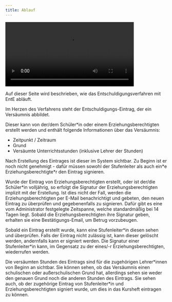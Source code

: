 ```yaml
---
title: Ablauf
---
```


<video width="400" controls>
  <source
    src="https://glcdn.rawgit.org/skn0tt/EntE/master/assets/video/Einleitung%20EntE.mp4"
    type="video/mp4"
  >
  Your browser does not support HTML5 video.
</video>

Auf dieser Seite wird beschrieben, wie das Entschuldigungsverfahren mit EntE abläuft.

Im Herzen des Verfahrens steht der Entschuldigungs-Eintrag, der ein Versäumnis abbildet.

Dieser kann von der/dem Schüler\*in oder einem Erziehungsberechtigten erstellt werden und enthält folgende Informationen über das Versäumnis:

- Zeitpunkt / Zeitraum
- Grund
- Versäumte Unterrichtsstunden (inklusive Lehrer der Stunden)

Nach Erstellung des Eintrages ist dieser im System sichtbar.
Zu Beginn ist er noch nicht genehmigt - dafür müssen sowohl der Stufenleiter als auch ein\*e Erziehungsberechtigte\*r den Eintrag signieren.

Wurde der Eintrag von Erziehungsberechtigten erstellt, oder ist der/die Schüler\*in volljährig, so erfolgt die Signatur der Erziehungsberechtigten implizit mit der Erstellung.
Ist dies nicht der Fall, werden die Erziehungsberechtigten per E-Mail benachrichtigt und gebeten, den neuen Eintrag zu überprüfen und gegebenenfalls zu signieren.
Dafür gibt es eine vom Administrator festgelegte Zeitspanne, welche standardmäßig bei 14 Tagen liegt.
Sobald die Erziehungsberechtigten ihre Signatur geben, erhalten sie eine Bestätigungs-Email, um Betrug vorzubeugen.

Sobald ein Eintrag erstellt wurde, kann eine Stufenleiter\*in diesen sehen und überprüfen.
Falls der Eintrag nicht zulässig ist, kann dieser gelöscht werden, andernfalls kann er signiert werden.
Die Signatur einer Stufenleiter\*in kann, im Gegensatz zu der eines/-r Erziehungsberechtigten, wiederrufen werden.

Die versäumten Stunden des Eintrags sind für die zugehörigen Lehrer\*innen von Beginn an sichtbar.
Sie können sehen, ob das Versäumnis einen schulischen oder außerschulischen Grund hat, allerdings sehen sie weder den genauen Grund noch die anderen Stunden des Eintrags.
Sie sehen auch, ob der zugehörige Eintrag von Stufenleiter\*in und Erziehungsberechtigten signiert wurde, um dies in das Kursheft eintragen zu können.
